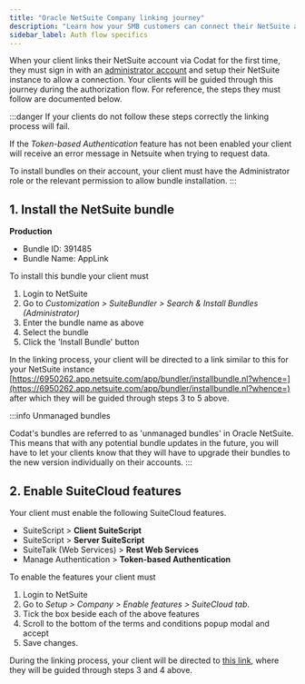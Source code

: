 ```yaml
---
title: "Oracle NetSuite Company linking journey"
description: "Learn how your SMB customers can connect their NetSuite accounts to Codat."
sidebar_label: Auth flow specifics
---
```


When your client links their NetSuite account via Codat for the first time, they must sign in with an [administrator account](https://docs.oracle.com/en/cloud/saas/netsuite/ns-online-help/section_4570420905.html) and setup their NetSuite instance to allow a connection. Your clients will be guided through this journey during the authorization flow. For reference, the steps they must follow are documented below.

:::danger
If your clients do not follow these steps correctly the linking process will fail.

If the _Token-based Authentication_ feature has not been enabled your client will receive an error message in Netsuite when trying to request data.

To install bundles on their account, your client must have the Administrator role or the relevant permission to allow bundle installation.
:::

## 1. Install the NetSuite bundle

**Production**

- Bundle ID: 391485
- Bundle Name: AppLink

To install this bundle your client must

1. Login to NetSuite
2. Go to _Customization > SuiteBundler > Search & Install Bundles (Administrator)_
3. Enter the bundle name as above
4. Select the bundle
5. Click the 'Install Bundle' button

In the linking process, your client will be directed to a link similar to this for your NetSuite instance [https://6950262.app.netsuite.com/app/bundler/installbundle.nl?whence=](https://6950262.app.netsuite.com/app/bundler/installbundle.nl?whence=) after which they will be guided through steps 3 to 5 above.

:::info Unmanaged bundles

Codat's bundles are referred to as 'unmanaged bundles' in Oracle NetSuite. This means that with any potential bundle updates in the future, you will have to let your clients know that they will have to upgrade their bundles to the new version individually on their accounts.
:::

## 2. Enable SuiteCloud features

Your client must enable the following SuiteCloud features.

- SuiteScript > **Client SuiteScript**
- SuiteScript > **Server SuiteScript**
- SuiteTalk (Web Services) > **Rest Web Services**
- Manage Authentication > **Token-based Authentication**

To enable the features your client must

1. Login to NetSuite
2. Go to _Setup > Company > Enable features > SuiteCloud tab_.
3. Tick the box beside each of the above features
4. Scroll to the bottom of the terms and conditions popup modal and accept
5. Save changes.

During the linking process, your client will be directed to [this link](https://6950262.app.netsuite.com/app/bundler/installbundle.nl?whence=), where they will be guided through steps 3 and 4 above.

